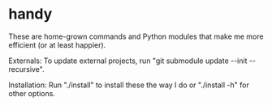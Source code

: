 # handy
These are home-grown commands and Python modules that make me more efficient (or at least happier).

Externals:
To update external projects, run "git submodule update --init --recursive".

Installation:
Run "./install" to install these the way I do or "./install -h" for other options.

